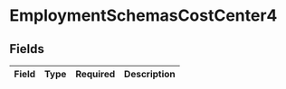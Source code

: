 # EmploymentSchemasCostCenter4


## Fields

| Field       | Type        | Required    | Description |
| ----------- | ----------- | ----------- | ----------- |